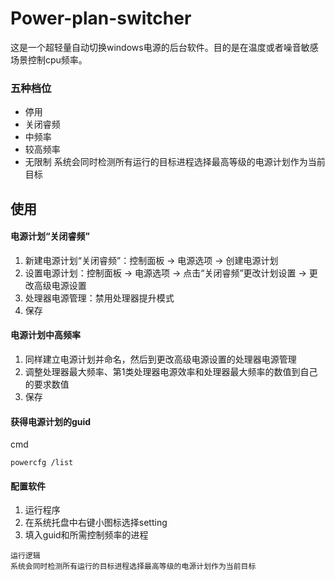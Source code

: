 # Power-plan-switcher
这是一个超轻量自动切换windows电源的后台软件。目的是在温度或者噪音敏感场景控制cpu频率。
### 五种档位
- 停用
- 关闭睿频
- 中频率
- 较高频率
- 无限制
系统会同时检测所有运行的目标进程选择最高等级的电源计划作为当前目标

## 使用
#### 电源计划“关闭睿频”
1. 新建电源计划“关闭睿频”：控制面板 → 电源选项 → 创建电源计划
2. 设置电源计划：控制面板 → 电源选项 → 点击“关闭睿频”更改计划设置 → 更改高级电源设置
3. 处理器电源管理：禁用处理器提升模式
4. 保存

#### 电源计划中高频率
1. 同样建立电源计划并命名，然后到更改高级电源设置的处理器电源管理
2. 调整处理器最大频率、第1类处理器电源效率和处理器最大频率的数值到自己的要求数值
3. 保存

#### 获得电源计划的guid
cmd
```
powercfg /list
```

#### 配置软件
1. 运行程序
2. 在系统托盘中右键小图标选择setting
3. 填入guid和所需控制频率的进程
```
运行逻辑
系统会同时检测所有运行的目标进程选择最高等级的电源计划作为当前目标
```

